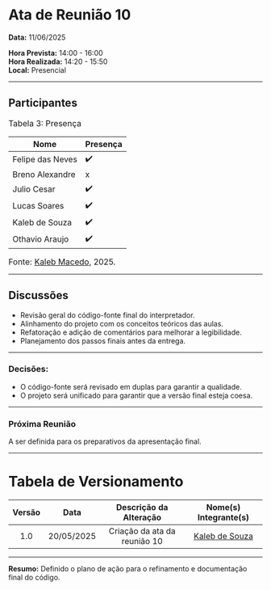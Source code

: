 # Ata de Reunião 10

**Data:** 11/06/2025  

**Hora Prevista:** 14:00 - 16:00  
**Hora Realizada:** 14:20 - 15:50  
**Local:** Presencial

---

## Participantes

<font size="3"><p style="text-align: left">Tabela 3: Presença</p></font>

| Nome              | Presença |
|-------------------|----------|
| Felipe das Neves  | ✔️        |
| Breno Alexandre   | x        |
| Julio Cesar       | ✔️        |
| Lucas Soares      | ✔️        |
| Kaleb de Souza    | ✔️        |
| Othavio Araujo    | ✔️        |

<font size="3"><p style="text-align: left">Fonte: [Kaleb Macedo](https://github.com/kalebmacedo), 2025.</p></font>

---

## Discussões

- Revisão geral do código-fonte final do interpretador.
- Alinhamento do projeto com os conceitos teóricos das aulas.
- Refatoração e adição de comentários para melhorar a legibilidade.
- Planejamento dos passos finais antes da entrega.

---

### Decisões:

- O código-fonte será revisado em duplas para garantir a qualidade.
- O projeto será unificado para garantir que a versão final esteja coesa.

---

### Próxima Reunião
A ser definida para os preparativos da apresentação final.

---

# Tabela de Versionamento 

| Versão | Data       | Descrição da Alteração       | Nome(s) Integrante(s) |
| :----: | :--------: | :---------------------------: | :-------------------: |
| 1.0    | 20/05/2025 | Criação da ata da reunião 10 | [Kaleb de Souza](https://github.com/kalebmacedo) |

---

**Resumo:** Definido o plano de ação para o refinamento e documentação final do código.